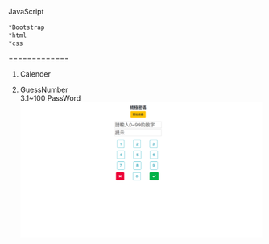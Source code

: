 JavaScript

    *Bootstrap  
    *html  
    *css
=============
1. Calender 

2. GuessNumber  
3.1~100 PassWord  
![Password](https://github.com/chenyihusan/JS/blob/master/imagejs%20%E6%8B%B7%E8%B2%9D/JSpassword.png?raw=true)  
